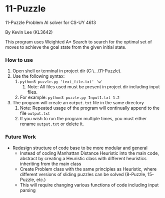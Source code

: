 # 11-Puzzle
11-Puzzle Problem AI solver for CS-UY 4613

By Kevin Lee (KL3642)

This program uses Weighted A* Search to search for the optimal set of 
moves to achieve the goal state from the given initial state.

### How to use
1. Open shell or terminal in project dir (C:\\...\\11-Puzzle).
2. Use the following syntax:
   1. `python3 puzzle.py 'text_file.txt' 'w'`
      1. Note: All files used must be present in project dir including input files.
   2. For example: `python3 puzzle.py Input1.txt 1.2`
3. The program will create an `output.txt` file in the same directory
   1. Note: Repeated usage of the program will continually append to the file `output.txt`
   2. If you wish to run the program multiple times, you must either rename `output.txt`
   or delete it.

### Future Work
- Redesign structure of code base to be more modular and general
  - Instead of coding Manhattan Distance Heuristic into the main code, 
  abstract by creating a Heuristic class with different heuristics inheriting from
  the main class
  - Create Problem class with the same principles as Heuristic, where different
  versions of sliding puzzles can be solved (8-Puzzle, 15-Puzzle, etc.)
  - This will require changing various functions of code including input parsing